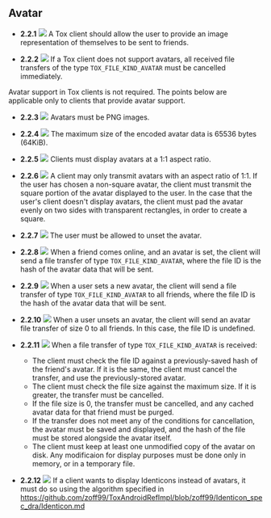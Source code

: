 Avatar
------

- **2.2.1** ![](/badge/rec.png) A Tox client should allow the user to provide an image
  representation of themselves to be sent to friends.

- **2.2.2** ![](/badge/req.png) If a Tox client does not support avatars, all received
  file transfers of the type `TOX_FILE_KIND_AVATAR` must be cancelled
  immediately.

Avatar support in Tox clients is not required. The points below are applicable only to clients that provide avatar support.

- **2.2.3** ![](/badge/req.png) Avatars must be PNG images.

- **2.2.4** ![](/badge/req.png) The maximum size of the encoded avatar data is 65536
  bytes (64KiB).

- **2.2.5** ![](/badge/req.png) Clients must display avatars at a 1:1 aspect ratio.

- **2.2.6** ![](/badge/req.png) A client may only transmit avatars with an aspect ratio of 1:1. If the user has chosen a non-square avatar, the client must transmit the square portion of the avatar displayed to the user. In the case that the user's client doesn't display avatars, the client must pad the avatar evenly on two sides with transparent rectangles, in order to create a square.

- **2.2.7** ![](/badge/req.png) The user must be allowed to unset the avatar.

- **2.2.8** ![](/badge/req.png) When a friend comes online, and an avatar is set, the
  client will send a file transfer of type `TOX_FILE_KIND_AVATAR`, where the
  file ID is the hash of the avatar data that will be sent.

- **2.2.9** ![](/badge/req.png) When a user sets a new avatar, the client will send a
  file transfer of type `TOX_FILE_KIND_AVATAR` to all friends, where the file
  ID is the hash of the avatar data that will be sent.

- **2.2.10** ![](/badge/req.png) When a user unsets an avatar, the client will send an
  avatar file transfer of size 0 to all friends. In this case, the file ID is
  undefined.

- **2.2.11** ![](/badge/req.png) When a file transfer of type `TOX_FILE_KIND_AVATAR` is received:
    - The client must check the file ID against a previously-saved hash of the
      friend's avatar. If it is the same, the client must cancel the transfer,
      and use the previously-stored avatar.
    - The client must check the file size against the maximum size. If it is
      greater, the transfer must be cancelled.
    - If the file size is 0, the transfer must be cancelled, and any cached
      avatar data for that friend must be purged.
    - If the transfer does not meet any of the conditions for cancellation, the
      avatar must be saved and displayed, and the hash of the file must be
      stored alongside the avatar itself.
    - The client must keep at least one unmodified copy of the avatar on disk.
      Any modificaion for display purposes must be done only in memory, or in a
      temporary file.
- **2.2.12** ![](/badge/req.png) If a client wants to display Identicons instead of avatars, it must
    do so using the algorithm specified in https://github.com/zoff99/ToxAndroidRefImpl/blob/zoff99/Identicon_spec_dra/Identicon.md
